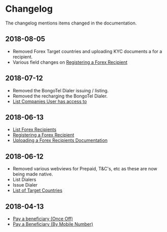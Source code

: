 # Changelog

The changelog mentions items changed in the documentation.

## 2018-08-05

 * Removed Forex Target countries and uploading KYC documents a for a recipient.
 * Various field changes on <a href="#registering-a-forex-receipient">Registering a Forex Recipient</a>

## 2018-07-12

 * Removed the BongoTel Dialer issuing / listing.
 * Removed the recharging the BongoTel Dialer.
 * <a href="#list-companies-user-has-access-to">List Companies User has access to</a>

## 2018-06-13

 * <a href="#list-forex-recipients">List Forex Recipients</a>
 * <a href="#registering-a-forex-receipient">Registering a Forex Recipient</a>
 * <a href="#uploading-a-forex-recipients-documentation">Uploading a Forex Recipients Documentation</a>

## 2018-06-12

 * Removed various webviews for Prepaid, T&C's, etc as these are now being made native.
 * List Dialers
 * Issue Dialer
 * <a href="#list-of-target-countries">List of Target Countries</a>

## 2018-04-13

 * <a href="#pay-a-beneficiary-once-off">Pay a beneficiary (Once Off)</a>
 * <a href="#pay-a-beneficiary-by-mobile-number">Pay a Beneficiary (By Mobile Number)</a>
